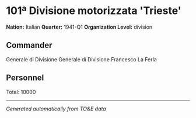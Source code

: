 # 101ª Divisione motorizzata 'Trieste'

**Nation:** Italian
**Quarter:** 1941-Q1
**Organization Level:** division

## Commander

Generale di Divisione Generale di Divisione Francesco La Ferla

## Personnel

Total: 10000

---
*Generated automatically from TO&E data*
